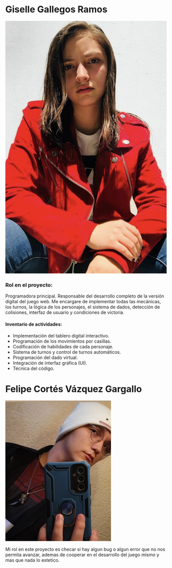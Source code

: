 # Giselle Gallegos Ramos

![FotoGiGi](assests/GiGi.jpg)

### Rol en el proyecto:
Programadora principal. Responsable del desarrollo completo de la versión digital del juego web. Me encargare de implementar todas las mecánicas, los turnos, la lógica de los personajes, el sistema de dados, detección de colisiones, interfaz de usuario y condiciones de victoria.

#### Inventario de actividades:  
- Implementación del tablero digital interactivo.  
- Programación de los movimientos por casillas.  
- Codificación de habilidades de cada personaje.  
- Sistema de turnos y control de turnos automáticos.  
- Programación del dado virtual.  
- Integración de interfaz gráfica (UI).    
- Técnica del código. 

# Felipe Cortés Vázquez Gargallo

![Fotomia](assests/yo.png)

Mi rol en este proyecto es checar si hay algun bug o algun error que no nos permita avanzar, ademas de cooperar en el desarrollo del juego mismo y mas que nada lo estetico.
